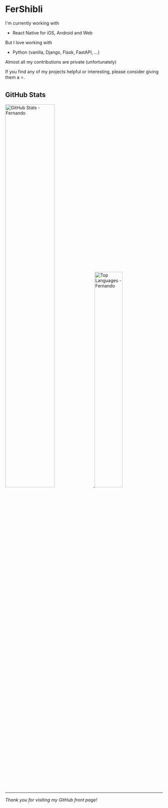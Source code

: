 # FerShibli

I'm currently working with

- React Native for iOS, Android and Web

But I love working with

- Python (vanilla, Django, Flask, FastAPI, ...)

Almost all my contributions are private (unfortunately)

If you find any of my projects helpful or interesting, please consider giving them a ⭐️.

## GitHub Stats

<a href="https://github.com/anuraghazra/github-readme-stats">
  <img 
    src="https://github-readme-stats-psi-weld-99.vercel.app/api?username=fershibli&hide=contributions&show=reviews,prs_merged&show_icons=true&count_private=true&private_contributions=true&include_all_commits=true&theme=neon" 
    width="56%" 
    alt="GitHub Stats - Fernando" 
  />
</a>
<a href="https://github.com/anuraghazra/github-readme-stats">
  <img 
    src="https://github-readme-stats-psi-weld-99.vercel.app/api/top-langs/?username=fershibli&count_private=true&private_contributions=true&langs_count=6&layout=donut&theme=neon" 
    width="42%" 
    alt="Top Languages - Fernando" 
  />
</a>

<br>

---

_Thank you for visiting my GitHub front page!_
